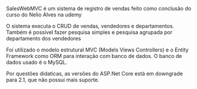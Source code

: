 SalesWebMVC é um sistema de registro de vendas feito como conclusão do curso do Nelio Alves na udemy

O sistema executa o CRUD de vendas, vendedores e departamentos. Também é possível fazer pesquisa simples e pesquisa agrupada por departamento dos vendedores

Foi utilizado o modelo estrutural MVC (Models Views Controllers) e o Entity Framework como ORM para interação com banco de dados. O banco de dados usado é o MySQL.

Por questões didaticas, as versões do ASP.Net Core está em downgrade para 2.1, que não possui mais suporte. 
